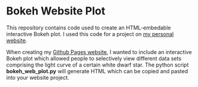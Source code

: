 # Bokeh Website Plot

This repository contains code used to create an HTML-embedable interactive Bokeh plot. I used this code for a project on [my personal website](https://github.com/zvanderbosch/zvanderbosch.github.io). 

When creating my [Github Pages website](https://github.com/zvanderbosch/zvanderbosch.github.io), I wanted to include an interactive Bokeh plot which allowed people to selectively view different data sets comprising the light curve of a certain white dwarf star. The python script **bokeh_web_plot.py** will generate HTML which can be copied and pasted into your website project.
